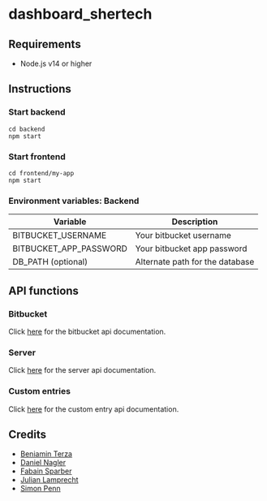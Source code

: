 # dashboard_shertech


## Requirements
- Node.js v14 or higher



## Instructions

### Start backend
````
cd backend
npm start
````

### Start frontend
````
cd frontend/my-app
npm start
````


### Environment variables: Backend
Variable | Description
--- | ---
BITBUCKET_USERNAME | Your bitbucket username
BITBUCKET_APP_PASSWORD | Your bitbucket app password
DB_PATH (optional) | Alternate path for the database



## API functions

### Bitbucket
Click [here](documentation/bitbucket_api.md) for the bitbucket api documentation.

### Server
Click [here](documentation/server_api.md) for the server api documentation.

### Custom entries
Click [here](documentation/custom_entry_api.md) for the custom entry api documentation.


## Credits
- [Beniamin Terza](https://github.com/beniaminterza)
- [Daniel Nagler](https://github.com/dado-official)
- [Fabain Sparber](https://github.com/SparberFabian)
- [Julian Lamprecht](https://github.com/Juli-EXP)
- [Simon Penn](https://github.com/smnpenn)
